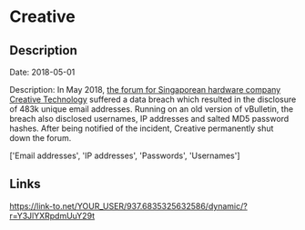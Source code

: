 # Creative

## Description

Date: 2018-05-01

Description:
In May 2018, <a href="http://forums.creative.com/" target="_blank" rel="noopener">the forum for Singaporean hardware company Creative Technology</a> suffered a data breach which resulted in the disclosure of 483k unique email addresses. Running on an old version of vBulletin, the breach also disclosed usernames, IP addresses and salted MD5 password hashes. After being notified of the incident, Creative permanently shut down the forum.


['Email addresses', 'IP addresses', 'Passwords', 'Usernames']

## Links

https://link-to.net/YOUR_USER/937.6835325632586/dynamic/?r=Y3JlYXRpdmUuY29t